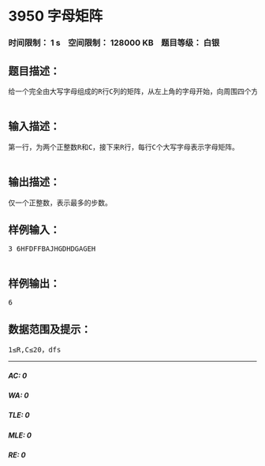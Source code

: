 # 3950 字母矩阵   
### 时间限制： 1 s&nbsp;&nbsp;&nbsp;&nbsp;空间限制： 128000 KB&nbsp;&nbsp;&nbsp;&nbsp;题目等级： 白银  
## 题目描述：  

<pre>
给一个完全由大写字母组成的R行C列的矩阵，从左上角的字母开始，向周围四个方向（上下左右）移动，每个字母只允许碰到一次，计算最多能走多少步。  

</pre>
  
  
## 输入描述：  

<pre>
第一行，为两个正整数R和C，接下来R行，每行C个大写字母表示字母矩阵。  

</pre>
  
  
## 输出描述：  

<pre>
仅一个正整数，表示最多的步数。
</pre>
  
  
## 样例输入：  

<pre>
3 6HFDFFBAJHGDHDGAGEH  

</pre>
  
  
## 样例输出：  

<pre>
6
</pre>
  
  
## 数据范围及提示：  

<pre>
1≤R,C≤20，dfs
</pre>
  
  
***  

##### AC: 0  
##### WA: 0  
##### TLE: 0  
##### MLE: 0  
##### RE: 0  
